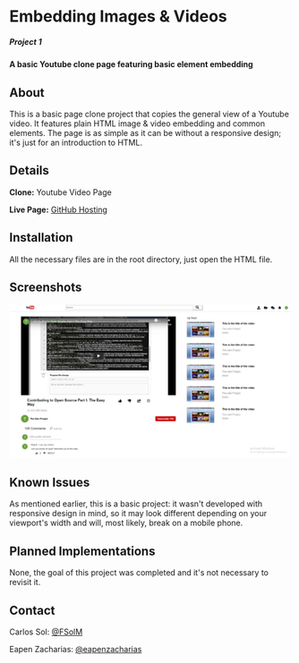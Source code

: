 # Embedding Images & Videos

##### Project 1

#### A basic Youtube clone page featuring basic element embedding

## About

This is a basic page clone project that copies the general view of a Youtube video. It features plain HTML image & video embedding and common elements. The page is as simple as it can be without a responsive design; it's just for an introduction to HTML.

## Details

**Clone:** Youtube Video Page

**Live Page:** [GitHub Hosting](https://fsolm.github.io/embedding-images-and-videos/)

## Installation

All the necessary files are in the root directory, just open the HTML file.

## Screenshots

![Screenshot](/screenshots/HTMLP1.png)

## Known Issues

As mentioned earlier, this is a basic project: it wasn't developed with responsive design in mind, so it may look different depending on your viewport's width and will, most likely, break on a mobile phone.

## Planned Implementations

None, the goal of this project was completed and it's not necessary to revisit it.

## Contact

Carlos Sol: [@FSolM](https://github.com/FSolM)

Eapen Zacharias: [@eapenzacharias](https://github.com/eapenzacharias)
